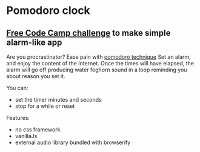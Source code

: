 Pomodoro clock
===========================
[Free Code Camp challenge](https://www.freecodecamp.org/challenges/build-a-pomodoro-clock) to make simple alarm-like app
--------------------------
Are you procrastinator? Ease pain with [pomodoro technique](https://en.wikipedia.org/wiki/Pomodoro_Technique)
Set an alarm, and enjoy the content of the Internet. Once the times will have elapsed, the alarm will go off producing water foghorn sound in a loop reminding you about reason you set it.

You can:
- set the timer minutes and seconds
- stop for a while or reset

Features:
- no css framework
- vanillaJs
- external audio library bundled with browserify

